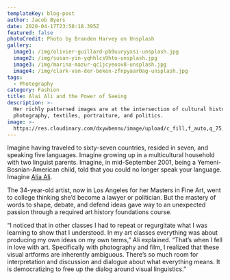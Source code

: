```yaml
---
templateKey: blog-post
author: Jacob Byers
date: 2020-04-17T23:50:18.395Z
featured: false
photoCredit: Photo by Branden Harvey on Unsplash
gallery:
  image1: /img/olivier-guillard-pb9uuryyxsi-unsplash.jpg
  image2: /img/susan-yin-yqhhlcs9hto-unsplash.jpg
  image3: /img/marina-mazur-qc1jcyeoov8-unsplash.jpg
  image4: /img/clark-van-der-beken-zfnpyaar0ag-unsplash.jpg
tags:
  - Photography
category: Fashion
title: Alai Ali and the Power of Seeing
description: >-
  Her richly patterned images are at the intersection of cultural history and
  photography, textiles, portraiture, and politics.
image: >-
  https://res.cloudinary.com/dxywbennu/image/upload/c_fill,f_auto,q_75,w_auto:20/v1587504614/ohmni-test/cdaily20200415_michaeljeter_mixtape_ga_1920x1080.png
---
```

Imagine having traveled to sixty-seven countries, resided in seven, and speaking five languages. Imagine growing up in a multicultural household with two linguist parents. Imagine, in mid-September 2001, being a Yemeni-Bosnian-American child, told that you could no longer speak your language. Imagine [Alia Ali](http://alia-ali.com).

The 34-year-old artist, now in Los Angeles for her Masters in Fine Art, went to college thinking she’d become a lawyer or politician. But the mastery of words to shape, debate, and defend ideas gave way to an unexpected passion through a required art history foundations course.

“I noticed that in other classes I had to repeat or regurgitate what I was learning to show that I understood. In my art classes everything was about producing my own ideas on my own terms,” Ali explained. “That’s when I fell in love with art. Specifically with photography and film, I realized that these visual artforms are inherently ambiguous. There’s so much room for interpretation and discussion and dialogue about what everything means. It is democratizing to free up the dialog around visual linguistics.”
